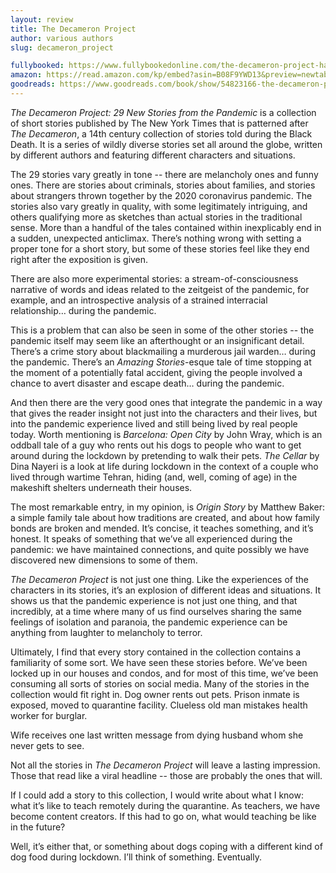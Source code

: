 ```yaml
---
layout: review
title: The Decameron Project
author: various authors
slug: decameron_project

fullybooked: https://www.fullybookedonline.com/the-decameron-project-hardcover-by-new-york-times.html
amazon: https://read.amazon.com/kp/embed?asin=B08F9YWD13&preview=newtab&linkCode=kpe&ref_=cm_sw_r_kb_dp_113YCEVGQMEN4J6RZA4T
goodreads: https://www.goodreads.com/book/show/54823166-the-decameron-project
---
```


*The Decameron Project: 29 New Stories from the Pandemic* is a collection of short stories published by The New York Times that is patterned after *The Decameron*, a 14th century collection of stories told during the Black Death. It is a series of wildly diverse stories set all around the globe, written by different authors and featuring different characters and situations.

The 29 stories vary greatly in tone -- there are melancholy ones and funny ones. There are stories about criminals, stories about families, and stories about strangers thrown together by the 2020 coronavirus pandemic. The stories also vary greatly in quality, with some legitimately intriguing, and others qualifying more as sketches than actual stories in the traditional sense. More than a handful of the tales contained within inexplicably end in a sudden, unexpected anticlimax. There’s nothing wrong with setting a proper tone for a short story, but some of these stories feel like they end right after the exposition is given.

There are also more experimental stories: a stream-of-consciousness narrative of words and ideas related to the zeitgeist of the pandemic, for example, and an introspective analysis of a strained interracial relationship… during the pandemic.

This is a problem that can also be seen in some of the other stories -- the pandemic itself may seem like an afterthought or an insignificant detail. There’s a crime story about blackmailing a murderous jail warden… during the pandemic. There’s an *Amazing Stories*-esque tale of time stopping at the moment of a potentially fatal accident, giving the people involved a chance to avert disaster and escape death… during the pandemic.

And then there are the very good ones that integrate the pandemic in a way that gives the reader insight not just into the characters and their lives, but into the pandemic experience lived and still being lived by real people today. Worth mentioning is *Barcelona: Open City* by John Wray, which is an oddball tale of a guy who rents out his dogs to people who want to get around during the lockdown by pretending to walk their pets. *The Cellar* by Dina Nayeri is a look at life during lockdown in the context of a couple who lived through wartime Tehran, hiding (and, well, coming of age) in the makeshift shelters underneath their houses.

The most remarkable entry, in my opinion, is *Origin Story* by Matthew Baker: a simple family tale about how traditions are created, and about how family bonds are broken and mended. It’s concise, it teaches something, and it’s honest. It speaks of something that we’ve all experienced during the pandemic: we have maintained connections, and quite possibly we have discovered new dimensions to some of them.

*The Decameron Project* is not just one thing. Like the experiences of the characters in its stories, it’s an explosion of different ideas and situations. It shows us that the pandemic experience is not just one thing, and that incredibly, at a time where many of us find ourselves sharing the same feelings of isolation and paranoia, the pandemic experience can be anything from laughter to melancholy to terror.

Ultimately, I find that every story contained in the collection contains a familiarity of some sort. We have seen these stories before. We’ve been locked up in our houses and condos, and for most of this time, we’ve been consuming all sorts of stories on social media. Many of the stories in the collection would fit right in. Dog owner rents out pets. Prison inmate is exposed, moved to quarantine facility. Clueless old man mistakes health worker for burglar.

Wife receives one last written message from dying husband whom she never gets to see.

Not all the stories in *The Decameron Project* will leave a lasting impression. Those that read like a viral headline -- those are probably the ones that will.

If I could add a story to this collection, I would write about what I know: what it’s like to teach remotely during the quarantine. As teachers, we have become content creators. If this had to go on, what would teaching be like in the future?

Well, it’s either that, or something about dogs coping with a different kind of dog food during lockdown. I’ll think of something. Eventually.